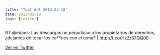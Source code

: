 ```yaml
---
title: "Tuit del 2013-03-18"
date: 2013-03-18
tags: [twitter]
---
```


RT @edans: Las descargas no perjudican a los propietarios de derechos, ¿dejamos de tocar los co**nes con el tema? | http://t.co/HkZr37QQ00



[Ver en Twitter](https://twitter.com/i/web/status/313708901562470401)
